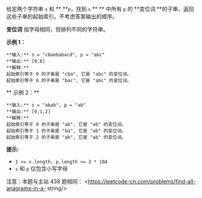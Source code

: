 给定两个字符串 `s` 和 ** **`p`，找到 `s` ** ** 中所有 `p` 的  **变位词
**的子串，返回这些子串的起始索引。不考虑答案输出的顺序。

**变位词** 指字母相同，但排列不同的字符串。



**示例  1：**

    
    
    **输入:** s = "cbaebabacd", p = "abc"
    **输出:** [0,6]
    **解释:**
    起始索引等于 0 的子串是 "cba", 它是 "abc" 的变位词。
    起始索引等于 6 的子串是 "bac", 它是 "abc" 的变位词。
    

**  示例 2：**

    
    
    **输入:** s = "abab", p = "ab"
    **输出:** [0,1,2]
    **解释:**
    起始索引等于 0 的子串是 "ab", 它是 "ab" 的变位词。
    起始索引等于 1 的子串是 "ba", 它是 "ab" 的变位词。
    起始索引等于 2 的子串是 "ab", 它是 "ab" 的变位词。
    



**提示:**

  * `1 <= s.length, p.length <= 3 * 104`
  * `s` 和 `p` 仅包含小写字母



注意：本题与主站 438 题相同： <https://leetcode-cn.com/problems/find-all-anagrams-in-a-
string/>

